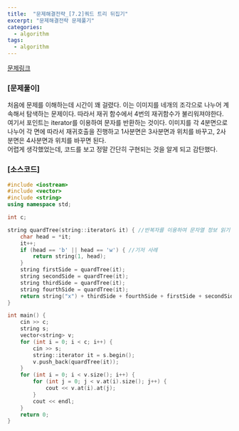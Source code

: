 ```yaml
---
title:  "문제해결전략_[7.2]쿼드 트리 뒤집기"
excerpt: "문제해결전략 문제풀기"
categories:
  - algorithm
tags:
  - algorithm
---
```

[문제링크](https://algospot.com/judge/problem/read/QUADTREE)
### [문제풀이]
처음에 문제를 이해하는데 시간이 꽤 걸렸다. 이는 이미지를 네개의 조각으로 나누어 계속해서 탐색하는 문제이다. 따라서 재귀 함수에서 4번의 재귀함수가 불리워져야한다.  
여기서 포인트는 iterator를 이용하여 문자를 반환하는 것이다. 이미지를 각 4분면으로 나누어 각 면에 따라서 재귀호출을 진행하고 1사분면은 3사분면과 위치를 바꾸고, 2사분면은 4사분면과 위치를 바꾸면 된다.  
어렵게 생각했었는데, 코드를 보고 정말 간단히 구현되는 것을 알게 되고 감탄했다.  
### [소스코드]
~~~cpp
#include <iostream>
#include <vector>
#include <string>
using namespace std;

int c;

string quardTree(string::iterator& it) { //반복자를 이용하여 문자열 정보 읽기
	char head = *it;
	it++;
	if (head == 'b' || head == 'w') { //기저 사례
		return string(1, head);
	}
	string firstSide = quardTree(it);
	string secondSide = quardTree(it);
	string thirdSide = quardTree(it);
	string fourthSide = quardTree(it);
	return string("x") + thirdSide + fourthSide + firstSide + secondSide;
}

int main() {
	cin >> c;
	string s;
	vector<string> v;
	for (int i = 0; i < c; i++) {
		cin >> s;
		string::iterator it = s.begin();
		v.push_back(quardTree(it));
	}
	for (int i = 0; i < v.size(); i++) {
		for (int j = 0; j < v.at(i).size(); j++) {
			cout << v.at(i).at(j);
		}
		cout << endl;
	}
	return 0;
}
~~~